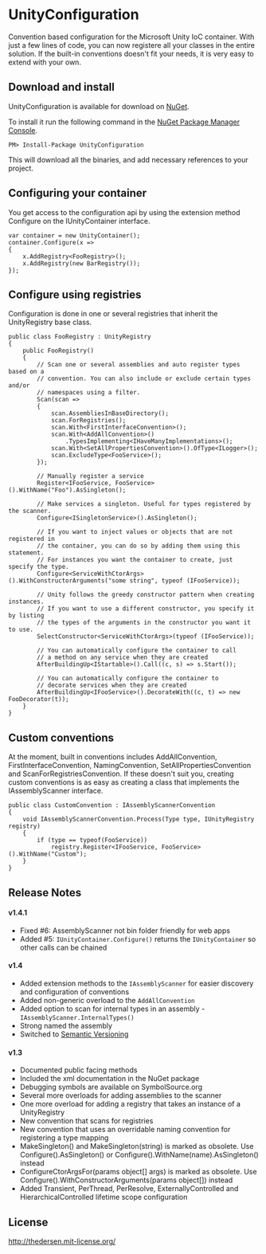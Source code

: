 # UnityConfiguration

Convention based configuration for the Microsoft Unity IoC container. With just a few lines of code, you can now registere all your classes in the entire solution. If the built-in conventions doesn't fit your needs, it is very easy to extend with your own.

## Download and install

UnityConfiguration is available for download on [NuGet](http://nuget.org/packages/UnityConfiguration).

To install it run the following command in the [NuGet Package Manager Console](http://docs.nuget.org/docs/start-here/using-the-package-manager-console).

	PM> Install-Package UnityConfiguration
   
This will download all the binaries, and add necessary references to your project.

## Configuring your container

You get access to the configuration api by using the extension method Configure on the IUnityContainer interface.

	var container = new UnityContainer();
	container.Configure(x =>
	{
		x.AddRegistry<FooRegistry>();
		x.AddRegistry(new BarRegistry());
	});

## Configure using registries

Configuration is done in one or several registries that inherit the UnityRegistry base class.

	public class FooRegistry : UnityRegistry
	{
		public FooRegistry()
		{
			// Scan one or several assemblies and auto register types based on a 
			// convention. You can also include or exclude certain types and/or 
			// namespaces using a filter.
			Scan(scan =>
			{
				scan.AssembliesInBaseDirectory();
				scan.ForRegistries();
				scan.With<FirstInterfaceConvention>();
				scan.With<AddAllConvention>()
					.TypesImplementing<IHaveManyImplementations>();
				scan.With<SetAllPropertiesConvention>().OfType<ILogger>();
				scan.ExcludeType<FooService>();
			});

			// Manually register a service
			Register<IFooService, FooService>().WithName("Foo").AsSingleton();

			// Make services a singleton. Useful for types registered by the scanner.
			Configure<ISingletonService>().AsSingleton();

			// If you want to inject values or objects that are not registered in
			// the container, you can do so by adding them using this statement.
			// For instances you want the container to create, just specify the type.
			Configure<ServiceWithCtorArgs>().WithConstructorArguments("some string", typeof (IFooService));

			// Unity follows the greedy constructor pattern when creating instances.
			// If you want to use a different constructor, you specify it by listing 
			// the types of the arguments in the constructor you want it to use.
			SelectConstructor<ServiceWithCtorArgs>(typeof (IFooService));

			// You can automatically configure the container to call
			// a method on any service when they are created
			AfterBuildingUp<IStartable>().Call((c, s) => s.Start());

			// You can automatically configure the container to 
			// decorate services when they are created
			AfterBuildingUp<IFooService>().DecorateWith((c, t) => new FooDecorator(t));
		}
	}
	
## Custom conventions

At the moment, built in conventions includes AddAllConvention, FirstInterfaceConvention, NamingConvention, SetAllPropertiesConvention and ScanForRegistriesConvention. If these doesn't suit you, creating custom conventions is as easy as creating a class that implements the IAssemblyScanner interface.

	public class CustomConvention : IAssemblyScannerConvention
	{
		void IAssemblyScannerConvention.Process(Type type, IUnityRegistry registry)
		{
			if (type == typeof(FooService))
				registry.Register<IFooService, FooService>().WithName("Custom");
		}
	}
	
## Release Notes

#### v1.4.1
* Fixed #6: AssemblyScanner not bin folder friendly for web apps
* Added #5: `IUnityContainer.Configure()` returns the `IUnityContainer` so other calls can be chained

#### v1.4
* Added extension methods to the `IAssemblyScanner` for easier discovery and configuration of conventions
* Added non-generic overload to the `AddAllConvention`
* Added option to scan for internal types in an assembly - `IAssemblyScanner.InternalTypes()`
* Strong named the assembly
* Switched to [Semantic Versioning](http://semver.org/)

#### v1.3
* Documented public facing methods
* Included the xml documentation in the NuGet package
* Debugging symbols are available on SymbolSource.org
* Several more overloads for adding assemblies to the scanner
* One more overload for adding a registry that takes an instance of a UnityRegistry
* New convention that scans for registries
* New convention that uses an overridable naming convention for registering a type mapping
* MakeSingleton() and MakeSingleton(string) is marked as obsolete. Use Configure().AsSingleton() or Configure().WithName(name).AsSingleton() instead
* ConfigureCtorArgsFor(params object[] args) is marked as obsolete. Use Configure().WithConstructorArguments(params object[]) instead
* Added Transient, PerThread, PerResolve, ExternallyControlled and HierarchicalControlled lifetime scope configuration

## License

http://thedersen.mit-license.org/
